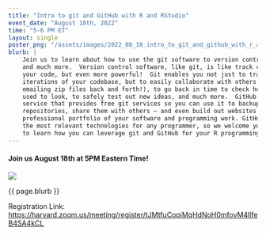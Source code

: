 ```yaml
---
title: "Intro to git and GitHub with R and RStudio"
event_date: "August 18th, 2022"
time: "5-6 PM ET"
layout: single
poster_png: "/assets/images/2022_08_18_intro_to_git_and_github_with_r_and_rstudio.png"
blurb: |
    Join us to learn about how to use the git software to version control your code
    and much more.  Version control software, like git, is like track changes for
    your code, but even more powerful!  Git enables you not just to track the
    iterations of your codebase, but to easily collaborate with others (without
    emailing zip files back and forth!), to go back in time to check how your code
    used to look, to safely test out new ideas, and much more.  GitHub is an online
    service that provides free git services so you can use it to backup your git
    repositories, share them with others – and even build out websites and a
    professional portfolio of your software and programming work. GitHub is one of
    the most relevant technologies for any programmer, so we welcome you to join us
    to learn how you can leverage git and GitHub for your R programming adventures!
---
```


#### Join us August 18th at 5PM Eastern Time!

<img src="{{ page.poster_png }}">

<p>{{ page.blurb }}</p>

Registration Link: <br>
<a href="https://harvard.zoom.us/meeting/register/tJMtfuCopjMqHdNoH0mfovM4llfeB4SA4kCL">
https://harvard.zoom.us/meeting/register/tJMtfuCopjMqHdNoH0mfovM4llfeB4SA4kCL
</a>
